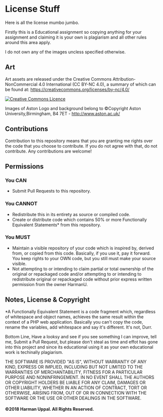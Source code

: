 # License Stuff

Here is all the license mumbo jumbo.

Firstly this is a Educational assignment so copying anything for your assignment and claiming it is your own is plagiarism and all other rules around this area apply.

I do not own any of the images uncless specified otherwise.

## Art
Art assets are released under the Creative Commons Attribution-NonCommercial 4.0 International (CC BY-NC 4.0), a summary of which can be found at: https://creativecommons.org/licenses/by-nc/4.0/

<a rel="license" href="http://creativecommons.org/licenses/by-nc/4.0/"><img alt="Creative Commons Licence" style="border-width:0" src="https://i.creativecommons.org/l/by-nc/4.0/88x31.png" /></a><br /></a>

Images of Aston Logo and background belong to ©Copyright Aston University,Birmingham, B4 7ET - http://www.aston.ac.uk/

## Contributions
Contribution to this repository means that you are granting me rights over the code that you choose to contribute. If you do not agree with that, do not contribute.
Any contributions are welcome!

## Permissions

### You CAN
<ul>
  <li>Submit Pull Requests to this repository.</li>
</ul>

### You CANNOT
<ul>
  <li>Redistribute this in its entirety as source or compiled code.</li>
  <li>Create or distribute code which contains 50% or more Functionally Equivalent Statements* from this repository.</li>
</ul>

### You MUST
<ul>
  <li>Maintain a visible repository of your code which is inspired by, derived from, or copied from this code. Basically, if you use it, pay it forward. You keep rights to your OWN code, but you still must make your source visible.</li>
  <li>Not attempting to or intending to claim partial or total ownership of the original or repackaged code and/or attempting to or intending to redistribute original or repackaged code without prior express written permission from the owner HarmanU.</li>
</ul>

## Notes, License & Copyright
*A Functionally Equivalent Statement is a code fragment which, regardless of whitespace and object names, achieves the same result within the context of a PHP web application. Basically you can't copy the code, rename the variables, add whitespace and say it's different. It's not, Durr.

Bottom Line, Have a looksy and see if you see something I can improve, tell me, Submit a Pull Request, but please don't steal as time and effot has gone into this project and since its educational using it as your own educational work is techinally plagiarism.

THE SOFTWARE IS PROVIDED "AS IS", WITHOUT WARRANTY OF ANY KIND, EXPRESS OR IMPLIED, INCLUDING BUT NOT LIMITED TO THE WARRANTIES OF MERCHANTABILITY, FITNESS FOR A PARTICULAR PURPOSE AND NONINFRINGEMENT. IN NO EVENT SHALL THE AUTHORS OR COPYRIGHT HOLDERS BE LIABLE FOR ANY CLAIM, DAMAGES OR OTHER LIABILITY, WHETHER IN AN ACTION OF CONTRACT, TORT OR OTHERWISE, ARISING FROM, OUT OF OR IN CONNECTION WITH THE SOFTWARE OR THE USE OR OTHER DEALINGS IN THE SOFTWARE.

#### ©2018 Harman Uppal. All Rights Reserved.
